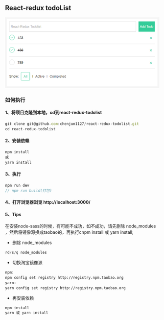 ## React-redux todoList
![首页](/screenshot.png)
### 如何执行
####  1、将项目克隆到本地，cd到react-redux-todolist
```javascript
git clone git@github.com:chenjun1127/react-redux-todolist.git
cd react-redux-todolist
```
#### 2、安装依赖
```javascript
npm install
或
yarn install
```
#### 3、执行
```javascript
npm run dev
// npm run build(打包)
```
#### 4、打开浏览器浏览 http://localhost:3000/

#### 5、Tips
在安装node-sass的时候，有可能不成功，如不成功，请先删除 node_modules ，然后将镜像源换成taobao的，再执行cnpm install 或 yarn install;
* 删除 node_modules
```javascript
rd/s/q node_modules
```
* 切换淘宝镜像源
```bash
npm:
npm config set registry http://registry.npm.taobao.org
yarn:
yarn config set registry http://registry.npm.taobao.org
```
* 再安装依赖
```bash
npm install
yarn 或 yarn install
```